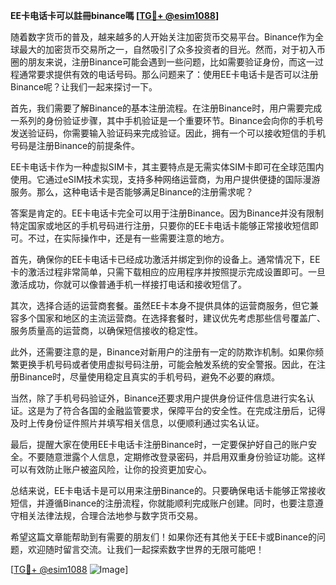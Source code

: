 **EE卡电话卡可以註冊binance嗎 [[TG💪+ @esim1088](https://t.me/s/esim1088)]**

随着数字货币的普及，越来越多的人开始关注加密货币交易平台。Binance作为全球最大的加密货币交易所之一，自然吸引了众多投资者的目光。然而，对于初入币圈的朋友来说，注册Binance可能会遇到一些问题，比如需要验证身份，而这一过程通常要求提供有效的电话号码。那么问题来了：使用EE卡电话卡是否可以注册Binance呢？让我们一起来探讨一下。

首先，我们需要了解Binance的基本注册流程。在注册Binance时，用户需要完成一系列的身份验证步骤，其中手机验证是一个重要环节。Binance会向你的手机号发送验证码，你需要输入验证码来完成验证。因此，拥有一个可以接收短信的手机号码是注册Binance的前提条件。

EE卡电话卡作为一种虚拟SIM卡，其主要特点是无需实体SIM卡即可在全球范围内使用。它通过eSIM技术实现，支持多种网络运营商，为用户提供便捷的国际漫游服务。那么，这种电话卡是否能够满足Binance的注册需求呢？

答案是肯定的。EE卡电话卡完全可以用于注册Binance。因为Binance并没有限制特定国家或地区的手机号码进行注册，只要你的EE卡电话卡能够正常接收短信即可。不过，在实际操作中，还是有一些需要注意的地方。

首先，确保你的EE卡电话卡已经成功激活并绑定到你的设备上。通常情况下，EE卡的激活过程非常简单，只需下载相应的应用程序并按照提示完成设置即可。一旦激活成功，你就可以像普通手机一样接打电话和接收短信了。

其次，选择合适的运营商套餐。虽然EE卡本身不提供具体的运营商服务，但它兼容多个国家和地区的主流运营商。在选择套餐时，建议优先考虑那些信号覆盖广、服务质量高的运营商，以确保短信接收的稳定性。

此外，还需要注意的是，Binance对新用户的注册有一定的防欺诈机制。如果你频繁更换手机号码或者使用虚拟号码注册，可能会触发系统的安全警报。因此，在注册Binance时，尽量使用稳定且真实的手机号码，避免不必要的麻烦。

当然，除了手机号码验证外，Binance还要求用户提供身份证件信息进行实名认证。这是为了符合各国的金融监管要求，保障平台的安全性。在完成注册后，记得及时上传身份证件照片并填写相关信息，以便顺利通过实名认证。

最后，提醒大家在使用EE卡电话卡注册Binance时，一定要保护好自己的账户安全。不要随意泄露个人信息，定期修改登录密码，并启用双重身份验证功能。这样可以有效防止账户被盗风险，让你的投资更加安心。

总结来说，EE卡电话卡是可以用来注册Binance的。只要确保电话卡能够正常接收短信，并遵循Binance的注册流程，你就能顺利完成账户创建。同时，也要注意遵守相关法律法规，合理合法地参与数字货币交易。

希望这篇文章能帮助到有需要的朋友们！如果你还有其他关于EE卡或Binance的问题，欢迎随时留言交流。让我们一起探索数字世界的无限可能吧！

[[TG💪+ @esim1088](https://t.me/s/esim1088) ![Image](https://i.postimg.cc/4NQfJmqS/Snipaste-2025-05-13-00-14-12.png)]